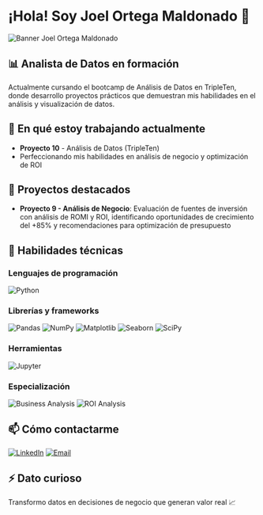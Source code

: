 # ¡Hola! Soy Joel Ortega Maldonado 👋
![Banner Joel Ortega Maldonado](./banner.svg)

## 📊 Analista de Datos en formación

Actualmente cursando el bootcamp de Análisis de Datos en TripleTen, donde desarrollo proyectos prácticos que demuestran mis habilidades en el análisis y visualización de datos.

## 🔭 En qué estoy trabajando actualmente
- **Proyecto 10** - Análisis de Datos (TripleTen)
- Perfeccionando mis habilidades en análisis de negocio y optimización de ROI

## 🌱 Proyectos destacados
- **Proyecto 9 - Análisis de Negocio**: Evaluación de fuentes de inversión con análisis de ROMI y ROI, identificando oportunidades de crecimiento del +85% y recomendaciones para optimización de presupuesto

## 💼 Habilidades técnicas

### Lenguajes de programación
![Python](https://img.shields.io/badge/Python-3776AB?style=for-the-badge&logo=python&logoColor=white)

### Librerías y frameworks
![Pandas](https://img.shields.io/badge/Pandas-150458?style=for-the-badge&logo=pandas&logoColor=white)
![NumPy](https://img.shields.io/badge/NumPy-013243?style=for-the-badge&logo=numpy&logoColor=white)
![Matplotlib](https://img.shields.io/badge/Matplotlib-11557c?style=for-the-badge&logo=python&logoColor=white)
![Seaborn](https://img.shields.io/badge/Seaborn-3776AB?style=for-the-badge&logo=python&logoColor=white)
![SciPy](https://img.shields.io/badge/SciPy-8CAAE6?style=for-the-badge&logo=scipy&logoColor=white)

### Herramientas
![Jupyter](https://img.shields.io/badge/Jupyter-F37626?style=for-the-badge&logo=jupyter&logoColor=white)

### Especialización
![Business Analysis](https://img.shields.io/badge/Business_Analysis-FF6B6B?style=for-the-badge&logo=analytics&logoColor=white)
![ROI Analysis](https://img.shields.io/badge/ROI_Analysis-4ECDC4?style=for-the-badge&logo=chartdotjs&logoColor=white)

## 📫 Cómo contactarme
[![LinkedIn](https://img.shields.io/badge/LinkedIn-0077B5?style=for-the-badge&logo=linkedin&logoColor=white)](https://www.linkedin.com/in/joel-ortega-maldonado/)
[![Email](https://img.shields.io/badge/Email-D14836?style=for-the-badge&logo=gmail&logoColor=white)](mailto:lic.joelorma@gmail.com)

## ⚡ Dato curioso
Transformo datos en decisiones de negocio que generan valor real 📈
